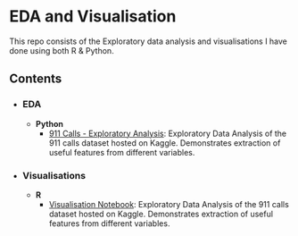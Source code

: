 # EDA and Visualisation
This repo consists of the Exploratory data analysis and visualisations I have done using both R & Python.
	
## Contents

- ### EDA

	- __Python__
		- [911 Calls - Exploratory Analysis](https://github.com/Ryukojin/EDA-and-Visualisation/blob/master/EDA%20-%20911%20call%20data.ipynb): Exploratory Data Analysis of the 911 calls dataset hosted on Kaggle. Demonstrates extraction of useful features from different variables.

- ### Visualisations

	- __R__
		- [Visualisation Notebook](https://github.com/sajal2692/data-science-portfolio/blob/master/911%20Calls%20-%20Exploratory%20Analysis.ipynb): Exploratory Data Analysis of the 911 calls dataset hosted on Kaggle. Demonstrates extraction of useful features from different variables.
